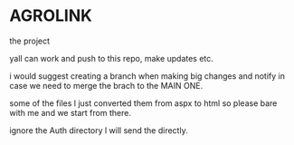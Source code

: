 # AGROLINK
the project

yall can work and push to this repo, make updates etc.

i would suggest creating a branch when making big changes and notify in case we need to merge the brach to the MAIN ONE.

some of the files l just converted them from aspx to html so please bare with me and we start from there.

ignore the Auth directory l will  send the directly.
